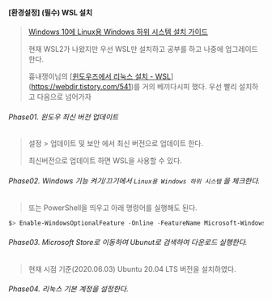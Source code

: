 #### [환경설정] (필수) WSL 설치

> [Windows 10에 Linux용 Windows 하위 시스템 설치 가이드](https://docs.microsoft.com/ko-kr/windows/wsl/install-win10)
>
> 현재 WSL2가 나왔지만 우선 WSL만 설치하고 공부를 하고 나중에 업그레이드 한다.
>
> 흉내쟁이님의 [[윈도우즈에서 리눅스 설치 - WSL](https://webdir.tistory.com/541)](https://webdir.tistory.com/541)를 거의 베끼다시피 했다. 우선 빨리 설치하고 다음으로 넘어가자



###### Phase01.  윈도우 최신 버전 업데이트

> 설정 > 업데이트 및 보안 에서 최신 버전으로 업데이트 한다.
>
> 최신버전으로 업데이트 하면 WSL을 사용할 수 있다. 



###### Phase02.  Windows 기능 켜기/끄기에서 `Linux용 Windows 하위 시스템` 을 체크한다.

> 또는 PowerShell을 띄우고 아래 명령어를 실행해도 된다.

```powershell
$> Enable-WindowsOptionalFeature -Online -FeatureName Microsoft-Windows-Subsystem-Linux
```



###### Phase03. Microsoft Store로 이동하여 Ubunut로 검색하여 다운로드 실행한다.

> 현재 시점 기준(2020.06.03) Ubuntu 20.04 LTS 버전을 설치하였다.



###### Phase04.  리눅스 기본 계정을 설정한다.